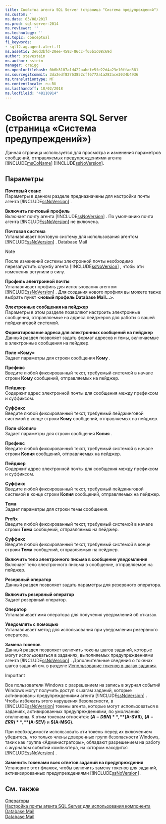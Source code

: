 ```yaml
---
title: Свойства агента SQL Server (страница "Система предупреждений") | Документация Майкрософт
ms.custom: ''
ms.date: 03/08/2017
ms.prod: sql-server-2014
ms.reviewer: ''
ms.technology: ''
ms.topic: conceptual
f1_keywords:
- sql12.ag.agent.alert.f1
ms.assetid: 3e6d3bfd-20ee-4593-86cc-f65b1c08c69d
author: stevestein
ms.author: sstein
manager: craigg
ms.openlocfilehash: 0b6b3107a1d422aabdfe5fe22d4a23e10ffad381
ms.sourcegitcommit: 3da2edf82763852cff6772a1a282ace3034b4936
ms.translationtype: MT
ms.contentlocale: ru-RU
ms.lasthandoff: 10/02/2018
ms.locfileid: "48110914"
---
```

# <a name="sql-server-agent-properties-alert-system-page"></a>Свойства агента SQL Server (страница «Система предупреждений»)
  Данная страница используется для просмотра и изменения параметров сообщений, отправляемых предупреждениями агента [!INCLUDE[msCoName](../../includes/msconame-md.md)] [!INCLUDE[ssNoVersion](../../includes/ssnoversion-md.md)].  
  
## <a name="options"></a>Параметры  
 **Почтовый сеанс**  
 Параметры в данном разделе предназначены для настройки почты агента [!INCLUDE[ssNoVersion](../../includes/ssnoversion-md.md)] .  
  
 **Включить почтовый профиль**  
 Включает почту агента [!INCLUDE[ssNoVersion](../../includes/ssnoversion-md.md)] . По умолчанию почта агента [!INCLUDE[ssNoVersion](../../includes/ssnoversion-md.md)] не включена.  
  
 **Почтовая система**  
 Устанавливает почтовую систему для использования агентом [!INCLUDE[ssNoVersion](../../includes/ssnoversion-md.md)] . Database Mail  
  
> [!NOTE]  
>  После изменений системы электронной почты необходимо перезапустить службу агента [!INCLUDE[ssNoVersion](../../includes/ssnoversion-md.md)] , чтобы эти изменения вступили в силу.  
  
 **Профиль электронной почты**  
 Устанавливает профиль для использования агентом [!INCLUDE[ssNoVersion](../../includes/ssnoversion-md.md)] . Для создания нового профиля вы можете также выбрать пункт **\<новый профиль Database Mail...>**.  
  
 **Электронные сообщения на пейджер**  
 Параметры в этом разделе позволяют настроить электронные сообщения, отправляемые на адреса пейджеров для работы с вашей пейджинговой системой.  
  
 **Форматирование адреса для электронных сообщений на пейджер**  
 Данный раздел позволяет задать формат адресов и темы, включаемые в электронные сообщения на пейджер.  
  
 **Поле «Кому»**  
 Задает параметры для строки сообщения **Кому** .  
  
 **Префикс**  
 Введите любой фиксированный текст, требуемый системой в начале строки **Кому** сообщений, отправляемых на пейджер.  
  
 **Пейджер**  
 Содержит адрес электронной почты для сообщения между префиксом и суффиксом.  
  
 **Суффикс**  
 Введите любой фиксированный текст, требуемый пейджинговой системой в конце строки **Кому** сообщений, отправляемых на пейджер.  
  
 **Поле «Копия»**  
 Задает параметры для строки сообщения **Копия** .  
  
 **Префикс**  
 Введите любой фиксированный текст, требуемый системой в начале строки **Копия** сообщений, отправляемых на пейджер.  
  
 **Пейджер**  
 Содержит адрес электронной почты для сообщения между префиксом и суффиксом.  
  
 **Суффикс**  
 Введите любой фиксированный текст, требуемый пейджинговой системой в конце строки **Копия** сообщений, отправляемых на пейджер.  
  
 **Тема**  
 Задает параметры для строки темы сообщения.  
  
 **Prefix**  
 Введите любой фиксированный текст, требуемый системой в начале строки **Тема** сообщений, отправляемых на пейджер.  
  
 **Суффикс**  
 Введите любой фиксированный текст, требуемый системой в конце строки **Тема** сообщений, отправляемых на пейджер.  
  
 **Включить тело электронного письма в сообщение уведомления**  
 Включает тело электронного письма в сообщение, отправляемое на пейджер.  
  
 **Резервный оператор**  
 Данный раздел позволяет задать параметры для резервного оператора.  
  
 **Включить резервный оператор**  
 Задает резервный оператор.  
  
 **Оператор**  
 Устанавливает имя оператора для получения уведомлений об отказах.  
  
 **Уведомлять с помощью**  
 Устанавливает метод для использования при уведомлении резервного оператора.  
  
 **Замена токенов**  
 Данный раздел позволяет включить токены шагов заданий, которые могут использоваться в заданиях, выполняемых предупреждениями агента [!INCLUDE[ssNoVersion](../../includes/ssnoversion-md.md)] . Дополнительные сведения о токенах шагов заданий см. в разделе [Использование токенов в шагах задания](use-tokens-in-job-steps.md).  
  
> [!IMPORTANT]  
>  Все пользователи Windows с разрешением на запись в журнал событий Windows могут получить доступ к шагам заданий, которые активированы предупреждениями агента [!INCLUDE[ssNoVersion](../../includes/ssnoversion-md.md)] . Чтобы избежать этого нарушения безопасности, в [!INCLUDE[ssNoVersion](../../includes/ssnoversion-md.md)] токены агента, которые могут использоваться в заданиях, активированных предупреждениями, по умолчанию отключены. К этим токенам относятся: **$(A-DBN)**, **$(A-SVR)**, **$(A-ERR)**, **$(A-SEV)** и **$(A-MSG)**.  
>   
>  При необходимости использовать эти токены перед их включением убедитесь, что только члены доверенных групп безопасности Windows, таких как группа «Администраторы», обладают разрешением на работу с журналом событий компьютера, на котором находится [!INCLUDE[ssNoVersion](../../includes/ssnoversion-md.md)] .  
  
 **Заменить токенами всех ответов заданий на предупреждения**  
 Установите этот флажок, чтобы включить замену токенов для заданий, активизированных предупреждениями [!INCLUDE[ssNoVersion](../../includes/ssnoversion-md.md)] .  
  
## <a name="see-also"></a>См. также  
 [Операторы](operators.md)   
 [Настройка почты агента SQL Server для использования компонента Database Mail](../../relational-databases/database-mail/configure-sql-server-agent-mail-to-use-database-mail.md)   
 [Database Mail](../../relational-databases/database-mail/database-mail.md)  
  
  
